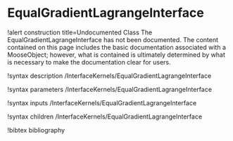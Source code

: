 <!-- MOOSE Documentation Stub: Remove this when content is added. -->

# EqualGradientLagrangeInterface

!alert construction title=Undocumented Class
The EqualGradientLagrangeInterface has not been documented. The content contained on this page
includes the basic documentation associated with a MooseObject; however, what is contained is
ultimately determined by what is necessary to make the documentation clear for users.

!syntax description /InterfaceKernels/EqualGradientLagrangeInterface

!syntax parameters /InterfaceKernels/EqualGradientLagrangeInterface

!syntax inputs /InterfaceKernels/EqualGradientLagrangeInterface

!syntax children /InterfaceKernels/EqualGradientLagrangeInterface

!bibtex bibliography
